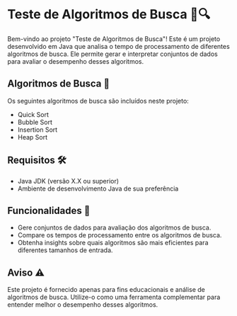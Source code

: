 # Teste de Algoritmos de Busca 🧪🔍

Bem-vindo ao projeto "Teste de Algoritmos de Busca"! Este é um projeto desenvolvido em Java que analisa o tempo de processamento de diferentes algoritmos de busca. Ele permite gerar e interpretar conjuntos de dados para avaliar o desempenho desses algoritmos.

## Algoritmos de Busca 🔎

Os seguintes algoritmos de busca são incluídos neste projeto:

- Quick Sort
- Bubble Sort
- Insertion Sort
- Heap Sort

## Requisitos 🛠️

- Java JDK (versão X.X ou superior)
- Ambiente de desenvolvimento Java de sua preferência

## Funcionalidades 🚀

- Gere conjuntos de dados para avaliação dos algoritmos de busca.
- Compare os tempos de processamento entre os algoritmos de busca.
- Obtenha insights sobre quais algoritmos são mais eficientes para diferentes tamanhos de entrada.

## Aviso ⚠️

Este projeto é fornecido apenas para fins educacionais e análise de algoritmos de busca. Utilize-o como uma ferramenta complementar para entender melhor o desempenho desses algoritmos.
